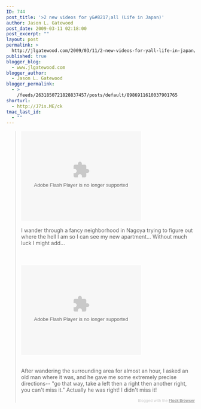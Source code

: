 ```yaml
---
ID: 744
post_title: '>2 new videos for y&#8217;all (Life in Japan)'
author: Jason L. Gatewood
post_date: 2009-03-11 02:18:00
post_excerpt: ""
layout: post
permalink: >
  http://jlgatewood.com/2009/03/11/2-new-videos-for-yall-life-in-japan/
published: true
blogger_blog:
  - www.jlgatewood.com
blogger_author:
  - Jason L. Gatewood
blogger_permalink:
  - >
    /feeds/2631850721828837457/posts/default/8986911610037901765
shorturl:
  - http://J7is.ME/ck
tmac_last_id:
  - ""
---
```

><object height="240" width="320"><param name="allowfullscreen" value="true"></param><param name="allowscriptaccess" value="always"></param><param name="movie" value="http://www.facebook.com/v/73142385498"><embed src="http://www.facebook.com/v/73142385498" type="application/x-shockwave-flash" allowscriptaccess="always" allowfullscreen="true" height="240" width="320"></embed></param></object><br /><br />I wander through a fancy neighborhood in Nagoya trying to figure out where the hell I am so I can see my new apartment... Without much luck I might add...<br /><br /><br /><br /><object height="240" width="320"><param name="allowfullscreen" value="true"></param><param name="allowscriptaccess" value="always"></param><param name="movie" value="http://www.facebook.com/v/73143135498"><embed src="http://www.facebook.com/v/73143135498" type="application/x-shockwave-flash" allowscriptaccess="always" allowfullscreen="true" height="240" width="320"></embed></param></object><br /><br /><br />After wandering the surrounding area for almost an hour, I asked an old man where it was, and he gave me some extremely precise directions-- "go that way, take a left then a right then another right, you can't miss it." Actually he was right! I didn't miss it!<div style="text-align: right; color: #CCC; font-size: x-small;">Blogged with the <a href="http://www.flock.com/blogged-with-flock" style="color: #999; font-weight: bold;" target="_new" title="Flock Browser">Flock Browser</a></div>
